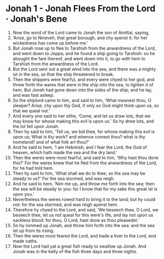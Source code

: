 # Jonah 1 - Jonah Flees From the Lord · Jonah's Bene

1. Now the word of the Lord came to Jonah the son of Amittai, saying,
2. ‘Arise, go to Nineveh, that great borough, and chy ayenst it; for her
   wickedness has come up before me.’
3. But Jonah rose up to flee to Tarshish from the anwardness of the Lord, and
   went down to Joppa; and he found a ship going to Tarshish: so he abought the
   fare thereof, and went down into it, to go with hem to Tarshish from the
   anwardness of the Lord.
4. But the Lord sent out a great wind into the sea, and there was a mighty ist
   in the sea, so that the ship threatened to break.
5. Then the shippers were fearful, and every were chyed to her god, and threw
   forth the wares that were in the ship into the sea, to lighten it of hem.
   But Jonah had gone down into the sides of the ship; and he lay, and was fast
   asleep.
6. So the shiplord came to him, and said to him, ‘What meanest thou, O sleeper?
   Arise, chy upon thy God, if only so God might think upon us, so that we
   queal not.’
7. And every one said to her sithe, ‘Come, and let us draw lots, that we may
   know for whose making this evil is upon us.’ So hy drew lots, and the lot
   fell upon Jonah.
8. Then hy said to him, ‘Tell us, we bid thee, for whose making this evil is
   upon us; What is thy work? and whence comest thou? what is thy homeland? and
   of what folk art thou?’
9. And he said to hem, ‘I am Hebreish; and I fear the Lord, the God of heaven,
   which hath made the sea and the dry land.’
10. Then the weres were most fearful, and said to him, ‘Why hast thou done
    this?’ For the weres knew that he fled from the anwardness of the Lord, for
    he had told hem.
11. Then hy said to him, ‘What shall we do to thee, so the sea may be steady to
    us?’ For the sea stormed, and was reigh.
12. And he said to hem, ‘Nim me up, and throw me forth into the sea; then the
    sea will be steady to you: for I know that for my sake this great ist is
    upon you.’
13. Nevertheless the weres rowed hard to bring it to the land; but hy could
    not: for the sea stormed, and was reigh ayenst hem.
14. Therefore hy chyed to the Lord, and said, ‘We beseech thee, O Lord, we
    beseech thee, let us not queal for this were's life, and lay not upon us
    sackless blood: for thou, O Lord, hast done as thou pleasedst.’
15. So hy nimmed up Jonah, and throw him forth into the sea: and the sea let up
    from its irsing.
16. Then the weres most feared the Lord, and bade a tiver to the Lord, and made
    oaths.
17. Now the Lord had yat a great fish ready to swallow up Jonah. And Jonah was
    in the belly of the fish three days and three nights.

<!-- Abbreviations -->


<!-- Footnotes -->


<!-- BUFFER -->
